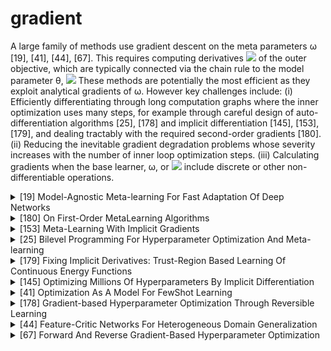 # gradient

A large family of methods use gradient descent on the meta parameters ω [19], [41], [44], [67]. This requires computing derivatives 
<img src="https://render.githubusercontent.com/render/math?math=d \mathcal{L}^{m e t a} / d \omega">
 of the outer objective, which are typically connected via the chain rule to the model parameter θ, 
<img src="https://render.githubusercontent.com/render/math?math=d \mathcal{L}^{m e t a} / d \omega=\left(d \mathcal{L}^{m e t a} / d \theta\right)(d \theta / d \omega)">
  These methods are potentially the most efficient as they exploit analytical gradients of ω. However key challenges include: 
  (i) Efficiently differentiating through long computation graphs where the inner optimization uses many steps, for example through careful design of 
  auto-differentiation algorithms [25], [178] and implicit differentiation [145], [153], [179], and dealing tractably with the required second-order gradients [180].
   (ii) Reducing the inevitable gradient degradation problems whose severity increases with the number of inner loop optimization steps.
    (iii) Calculating gradients when the base learner, ω, or <img src="https://render.githubusercontent.com/render/math?math=\mathcal{L}^{\text {task}}"> include discrete or other non- differentiable operations.
<!-- REFERENCE -->


<details>
<summary>[19] Model-Agnostic Meta-learning For Fast Adaptation Of Deep Networks</summary>
<br>
<!-- (model_agnostic_meta_learning_for_fast_adaptation_of_deep_networks.md) -->

# model_agnostic_meta_learning_for_fast_adaptation_of_deep_networks.md
## What?
- Model-agnostic meta-learning algorithm that can adapt to every gradient-based models, including classisication, 
regression, reinforcement leanring
## Why?
- To adapt to any gradient-based model
- Solve new task quickly with a few gradient steps by learning initial weights

## How?
The algorithm is shown in the images below:
![alt text](../images/maml.png)

![alt text](../images/maml_few_shot_supervised.png)

![alt text](../images/maml_rl.png)

- Loss function can be any frequenly used loss function for that task.
- MAML can maximize the sensitivity of the loss functions of new tasks with respect to the parameters.
## Results? (What did they find?)
- MAML can be used with any gradient-based models.
- MAML is sensitive to change in the task, such that small changes in the parameters will produce large improvements on 
the loss function.
- Perform better than transfer learning in regression tasks, because they can learn the abstract over tasks.
- State-of-the art in regression, classification, reinforcement learning 
- Without overfitting 
## Ideas to improve?
- Handle the computation problem. The paper currently use approximate method.

## Application ideas
- use meta-learning to find the initial weights for any deep learning model.
<!-- REFERENCE -->


[Model-Agnostic Meta-learning For Fast Adaptation Of Deep Networks](../papers/model_agnostic_meta_learning_for_fast_adaptation_of_deep_networks.md)

</details>



<details>
<summary>[180] On First-Order MetaLearning Algorithms</summary>
<br>
<!-- (on_first_order_metalearning_algorithms.md) -->

# on_first_order_metalearning_algorithms.md

<!-- REFERENCE -->


[On First-Order MetaLearning Algorithms](../papers/on_first_order_metalearning_algorithms.md)

</details>



<details>
<summary>[153] Meta-Learning With Implicit Gradients</summary>
<br>
<!-- (meta_learning_with_implicit_gradients.md) -->

# meta_learning_with_implicit_gradients.md

<!-- REFERENCE -->


[Meta-Learning With Implicit Gradients](../papers/meta_learning_with_implicit_gradients.md)

</details>



<details>
<summary>[25] Bilevel Programming For Hyperparameter Optimization And Meta-learning</summary>
<br>
<!-- (bilevel_programming_for_hyperparameter_optimization_and_meta_learning.md) -->

# bilevel_programming_for_hyperparameter_optimization_and_meta_learning.md

<!-- REFERENCE -->


[Bilevel Programming For Hyperparameter Optimization And Meta-learning](../papers/bilevel_programming_for_hyperparameter_optimization_and_meta_learning.md)

</details>



<details>
<summary>[179] Fixing Implicit Derivatives: Trust-Region Based Learning Of Continuous Energy Functions</summary>
<br>
<!-- (fixing_implicit_derivatives_trust_region_based_learning_of_continuous_energy_functions.md) -->

# fixing_implicit_derivatives_trust_region_based_learning_of_continuous_energy_functions.md

<!-- REFERENCE -->


[Fixing Implicit Derivatives: Trust-Region Based Learning Of Continuous Energy Functions](../papers/fixing_implicit_derivatives_trust_region_based_learning_of_continuous_energy_functions.md)

</details>



<details>
<summary>[145] Optimizing Millions Of Hyperparameters By Implicit Differentiation</summary>
<br>
<!-- (optimizing_millions_of_hyperparameters_by_implicit_differentiation.md) -->

# optimizing_millions_of_hyperparameters_by_implicit_differentiation.md

<!-- REFERENCE -->


[Optimizing Millions Of Hyperparameters By Implicit Differentiation](../papers/optimizing_millions_of_hyperparameters_by_implicit_differentiation.md)

</details>



<details>
<summary>[41] Optimization As A Model For FewShot Learning</summary>
<br>
<!-- (optimization_as_a_model_for_fewshot_learning.md) -->

# optimization_as_a_model_for_fewshot_learning.md
## What?
- LSTM based meta-learner model to learn the exact optimization algorithm used to train another learner neural network classifier in the few-shot regime.
## Why?
- Handle the few-shot learning problem, the model can transfer 
## How?
This model based on the LSTM, the model modified the update rule of gradient from: 
<img src="https://render.githubusercontent.com/render/math?math=\theta_{t}=\theta_{t-1}-\alpha_{t} \nabla_{\theta_{t-1}} \mathcal{L}_{t}">

to <img src="https://render.githubusercontent.com/render/math?math=c_{t}=f_{t} \odot c_{t-1}+i_{t} \odot \tilde{c}_{t}">

if <img src="https://render.githubusercontent.com/render/math?math=f_{t}=1, c_{t-1}=\theta_{t-1}, i_{t}=\alpha_{t}"> and 
<img src="https://render.githubusercontent.com/render/math?math=\tilde{c}_{t}=-\nabla_{\theta_{t-1}} \mathcal{L}_{t}">

But we can learn the <img src="https://render.githubusercontent.com/render/math?math=i_t"> and <img src="https://render.githubusercontent.com/render/math?math=f_t">

<img src="https://render.githubusercontent.com/render/math?math=i_{t}=\sigma\left(\mathbf{W}_{I} \cdot\left[\nabla_{\theta_{t-1}} \mathcal{L}_{t}, \mathcal{L}_{t}, \theta_{t-1}, i_{t-1}\right]+\mathbf{b}_{I}\right)">

and

<img src="https://render.githubusercontent.com/render/math?math=f_{t}=\sigma\left(\mathbf{W}_{F} \cdot\left[\nabla_{\theta_{t-1}} \mathcal{L}_{t}, \mathcal{L}_{t}, \theta_{t-1}, f_{t-1}\right]+\mathbf{b}_{F}\right)">

and also we can learn the initial weights of learner, allows the optimization process more rapid.


![alt text](../images/lstm_learner.png)
![alt text](../images/lstm_learner_algorithm.png)

## Results? (What did they find?)
- Apply the LSTM to learn the learning updates of the parameters of classifier.
- Can learn the good initialization parameters and update rules.
## Ideas to improve?
- The paper shows that by learning and modify the update rules, we could get better results. Could we use this idea?

<!-- REFERENCE -->


[Optimization As A Model For FewShot Learning](../papers/optimization_as_a_model_for_fewshot_learning.md)

</details>



<details>
<summary>[178] Gradient-based Hyperparameter Optimization Through Reversible Learning</summary>
<br>
<!-- (gradient_based_hyperparameter_optimization_through_reversible_learning.md) -->

# gradient_based_hyperparameter_optimization_through_reversible_learning.md

<!-- REFERENCE -->


[Gradient-based Hyperparameter Optimization Through Reversible Learning](../papers/gradient_based_hyperparameter_optimization_through_reversible_learning.md)

</details>



<details>
<summary>[44] Feature-Critic Networks For Heterogeneous Domain Generalization</summary>
<br>
<!-- (feature_critic_networks_for_heterogeneous_domain_generalization.md) -->

# feature_critic_networks_for_heterogeneous_domain_generalization.md

<!-- REFERENCE -->


[Feature-Critic Networks For Heterogeneous Domain Generalization](../papers/feature_critic_networks_for_heterogeneous_domain_generalization.md)

</details>



<details>
<summary>[67] Forward And Reverse Gradient-Based Hyperparameter Optimization</summary>
<br>
<!-- (forward_and_reverse_gradient_based_hyperparameter_optimization.md) -->

# forward_and_reverse_gradient_based_hyperparameter_optimization.md

<!-- REFERENCE -->


[Forward And Reverse Gradient-Based Hyperparameter Optimization](../papers/forward_and_reverse_gradient_based_hyperparameter_optimization.md)

</details>

